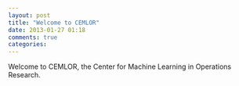 ```yaml
---
layout: post
title: "Welcome to CEMLOR"
date: 2013-01-27 01:18
comments: true
categories: 
---
```

Welcome to CEMLOR, the Center for Machine Learning in Operations Research.
